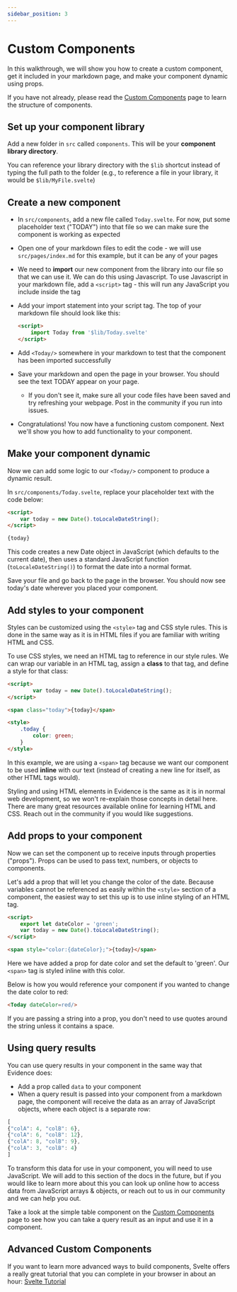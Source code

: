 ```yaml
---
sidebar_position: 3
---
```


# Custom Components
In this walkthrough, we will show you how to create a custom component, get it included in your markdown page, and make your component dynamic using props.

If you have not already, please read the [Custom Components](/components/custom-components) page to learn the structure of components.

## Set up your component library

Add a new folder in `src` called `components`. This will be your **component library directory**.

You can reference your library directory with the `$lib` shortcut instead of typing the full path to the folder (e.g., to reference a file in your library, it would be `$lib/MyFile.svelte`)

## Create a new component

- In `src/components`, add a new file called `Today.svelte`. For now, put some placeholder text  ("TODAY") into that file so we can make sure the component is working as expected
- Open one of your markdown files to edit the code - we will use `src/pages/index.md` for this example, but it can be any of your pages
- We need to **import** our new component from the library into our file so that we can use it. We can do this using Javascript. To use Javascript in your markdown file, add a `<script>` tag - this will run any JavaScript you include inside the tag
- Add your import statement into your script tag. The top of your markdown file should look like this:
    
    ```markdown
    <script>
        import Today from '$lib/Today.svelte'
    </script>
    ```
    
- Add `<Today/>` somewhere in your markdown to test that the component has been imported successfully
- Save your markdown and open the page in your browser. You should see the text TODAY appear on your page.
    - If you don't see it, make sure all your code files have been saved and try refreshing your webpage. Post in the community if you run into issues.
- Congratulations! You now have a functioning custom component. Next we'll show you how to add functionality to your component.

## Make your component dynamic

Now we can add some logic to our `<Today/>` component to produce a dynamic result.

In `src/components/Today.svelte`, replace your placeholder text with the code below:

```html
<script>
    var today = new Date().toLocaleDateString();
</script>

{today}
```

This code creates a new Date object in JavaScript (which defaults to the current date), then uses a standard JavaScript function (`toLocaleDateString()`) to format the date into a normal format.

Save your file and go back to the page in the browser. You should now see today's date wherever you placed your component.

## Add styles to your component

Styles can be customized using the `<style>` tag and CSS style rules. This is done in the same way as it is in HTML files if you are familiar with writing HTML and CSS.

To use CSS styles, we need an HTML tag to reference in our style rules. We can wrap our variable in an HTML tag, assign a **class** to that tag, and define a style for that class:

```html
<script>
		var today = new Date().toLocaleDateString();
</script>

<span class="today">{today}</span>

<style>
	.today {
		color: green;
	}
</style>
```

In this example, we are using a `<span>` tag because we want our component to be used **inline** with our text (instead of creating a new line for itself, as other HTML tags would).

Styling and using HTML elements in Evidence is the same as it is in normal web development, so we won't re-explain those concepts in detail here. There are many great resources available online for learning HTML and CSS. Reach out in the community if you would like suggestions.

## Add props to your component

Now we can set the component up to receive inputs through properties ("props"). Props can be used to pass text, numbers, or objects to components.

Let's add a prop that will let you change the color of the date. Because variables cannot be referenced as easily within the `<style>` section of a component, the easiest way to set this up is to use inline styling of an HTML tag.

```html
<script>
	export let dateColor = 'green';	
	var today = new Date().toLocaleDateString();
</script>

<span style="color:{dateColor};">{today}</span>
```

Here we have added a prop for date color and set the default to 'green'. Our `<span>` tag is styled inline with this color.

Below is how you would reference your component if you wanted to change the date color to red:

```html
<Today dateColor=red/>
```

If you are passing a string into a prop, you don't need to use quotes around the string unless it contains a space.

## Using query results

You can use query results in your component in the same way that Evidence does:

- Add a prop called `data` to your component
- When a query result is passed into your component from a markdown page, the component will receive the data as an array of JavaScript objects, where each object is a separate row:

```jsx
[
{"colA": 4, "colB": 6},
{"colA": 6, "colB": 12},
{"colA": 8, "colB": 9},
{"colA": 3, "colB": 4}
]
```

To transform this data for use in your component, you will need to use JavaScript. We will add to this section of the docs in the future, but if you would like to learn more about this you can look up online how to access data from JavaScript arrays & objects, or reach out to us in our community and we can help you out.

Take a look at the simple table component on the [Custom Components](/components/custom-components) page to see how you can take a query result as an input and use it in a component.

## Advanced Custom Components

If you want to learn more advanced ways to build components, Svelte offers a really great tutorial that you can complete in your browser in about an hour: [Svelte Tutorial](https://svelte.dev/tutorial)